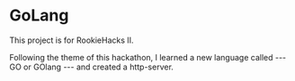 # GoLang

This project is for RookieHacks II.

Following the theme of this hackathon, I learned a new language called 
--- GO or GOlang ---
and created a http-server.
